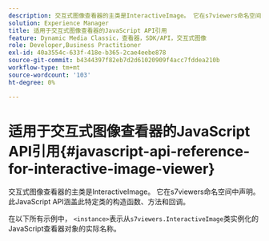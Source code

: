 ```yaml
---
description: 交互式图像查看器的主类是InteractiveImage。 它在s7viewers命名空间中声明。 此JavaScript API涵盖此特定类的构造函数、方法和回调。
solution: Experience Manager
title: 适用于交互式图像查看器的JavaScript API引用
feature: Dynamic Media Classic，查看器，SDK/API，交互式图像
role: Developer,Business Practitioner
exl-id: 40a3554c-633f-418e-b365-2cae4eebe878
source-git-commit: b4344397f82eb7d2d61020909f4acc7fddea210b
workflow-type: tm+mt
source-wordcount: '103'
ht-degree: 0%

---
```


# 适用于交互式图像查看器的JavaScript API引用{#javascript-api-reference-for-interactive-image-viewer}

交互式图像查看器的主类是InteractiveImage。 它在s7viewers命名空间中声明。 此JavaScript API涵盖此特定类的构造函数、方法和回调。

在以下所有示例中， `<instance>`表示从`s7viewers.InteractiveImage`类实例化的JavaScript查看器对象的实际名称。
